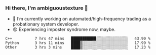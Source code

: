 ### Hi there, I'm ambiguoustexture 👋

<!--
**ambiguoustexture/ambiguoustexture** is a ✨ _special_ ✨ repository because its `README.md` (this file) appears on your GitHub profile.

Here are some ideas to get you started:
-->
- 🔭 I’m currently working on automated/high-frequency trading as a probationary system developer.
- :worried: Experiencing imposter syndrome now, maybe.

<!--START_SECTION:waka-->

```text
C++          7 hrs 47 mins   ███████████░░░░░░░░░░░░░░   43.90 %
Python       3 hrs 11 mins   ████▒░░░░░░░░░░░░░░░░░░░░   17.99 %
Other        3 hrs 3 mins    ████▒░░░░░░░░░░░░░░░░░░░░   17.23 %
```

<!--END_SECTION:waka-->
